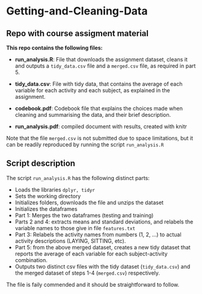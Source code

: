 # Getting-and-Cleaning-Data
## Repo with course assigment material

**This repo contains the following files:**

- **run_analysis.R**:   File that downloads the assignment dataset, cleans it and outputs a `tidy_data.csv` file and a `merged.csv` file, as required in part 5.

- **tidy_data.csv**:    File with tidy data, that contains the average of each variable for each activity and each subject, as explained in the assignment.

- **codebook.pdf**:      Codebook file that explains the choices made when cleaning and summarising the data, and their brief description.

- **run_analysis.pdf**:  compiled document with results, created with knitr

Note that the file `merged.csv` is not submitted due to space limitations, but it can be readily reproduced by running the script `run_analysis.R`

## Script description
The script `run_analysis.R` has the following distinct parts:
- Loads the libraries `dplyr, tidyr`
- Sets the working directory
- Initializes folders, downloads the file and unzips the dataset
- Initializes the dataframes
- Part 1: Merges the two dataframes (testing and training)
- Parts 2 and 4: extracts means and standard deviations, and relabels the variable names to those give in file `features.txt`
- Part 3: Relabels the activity names from numbers (1, 2, ...) to actual activity descriptions (LAYING, SITTING, etc).
- Part 5: from the above merged dataset, creates a new tidy dataset that reports the average of each variable for each subject-activity combination.
- Outputs two distinct csv files with the tidy dataset (`tidy_data.csv`) and the merged dataset of steps 1-4 (`merged.csv`) respectively.
 

The file is faily commended and it should be straightforward to follow.
